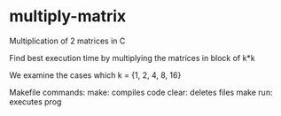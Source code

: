# multiply-matrix
Multiplication of 2 matrices in C


Find best execution time by multiplying the matrices in block of k*k

We examine the cases which k = {1, 2, 4, 8, 16}

Makefile commands:
	make: compiles code
	clear: deletes files
	make run: executes prog
